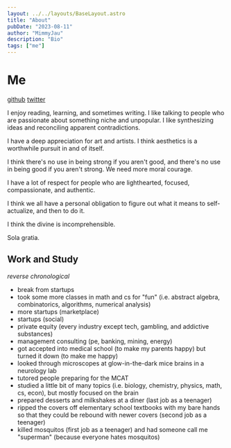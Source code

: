 ```yaml
---
layout: ../../layouts/BaseLayout.astro
title: "About"
pubDate: "2023-08-11"
author: "MimmyJau"
description: "Bio"
tags: ["me"]
---
```


# Me

[github](https://www.github.com/mimmyjau) [twitter](https://www.twitter.com/mimmyjau)

I enjoy reading, learning, and sometimes writing. I like talking to people who are passionate about something niche and unpopular. I like synthesizing ideas and reconciling apparent contradictions.

I have a deep appreciation for art and artists. I think aesthetics is a worthwhile pursuit in and of itself.

I think there's no use in being strong if you aren't good, and there's no use in being good if you aren't strong. We need more moral courage.

I have a lot of respect for people who are lighthearted, focused, compassionate, and authentic.

I think we all have a personal obligation to figure out what it means to self-actualize, and then to do it.

I think the divine is incomprehensible.

Sola gratia.

## Work and Study

_reverse chronological_

- break from startups
- took some more classes in math and cs for "fun" (i.e. abstract algebra, combinatorics, algorithms, numerical analysis)
- more startups (marketplace)
- startups (social)
- private equity (every industry except tech, gambling, and addictive substances)
- management consulting (pe, banking, mining, energy)
- got accepted into medical school (to make my parents happy) but turned it down (to make me happy)
- looked through microscopes at glow-in-the-dark mice brains in a neurology lab
- tutored people preparing for the MCAT
- studied a little bit of many topics (i.e. biology, chemistry, physics, math, cs, econ), but mostly focused on the brain
- prepared desserts and milkshakes at a diner (last job as a teenager)
- ripped the covers off elementary school textbooks with my bare hands so that they could be rebound with newer covers (second job as a teenager)
- killed mosquitos (first job as a teenager) and had someone call me "superman" (because everyone hates mosquitos)
